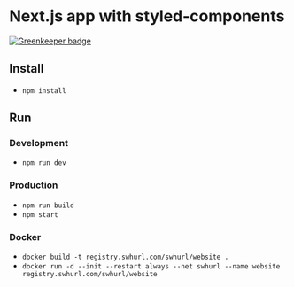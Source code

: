# Next.js app  with styled-components

[![Greenkeeper badge](https://badges.greenkeeper.io/samclement/swhurl-website.svg)](https://greenkeeper.io/)

## Install

- `npm install`

## Run

### Development

- `npm run dev`

### Production

- `npm run build`
- `npm start`

### Docker

- `docker build -t registry.swhurl.com/swhurl/website .`
- `docker run -d --init --restart always --net swhurl --name website registry.swhurl.com/swhurl/website`
